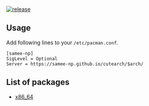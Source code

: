 [![release](https://github.com/samee-np/cutearch/workflows/release/badge.svg)](https://github.com/samee-np/cutearch/actions?query=workflow%3Arelease)

## Usage

Add following lines to your `/etc/pacman.conf`.

```
[samee-np]
SigLevel = Optional
Server = https://samee-np.github.io/cutearch/$arch/
```

## List of packages

- [x86_64](https://github.com/samee-np/cutearch/tree/gh-pages/x86_64)
